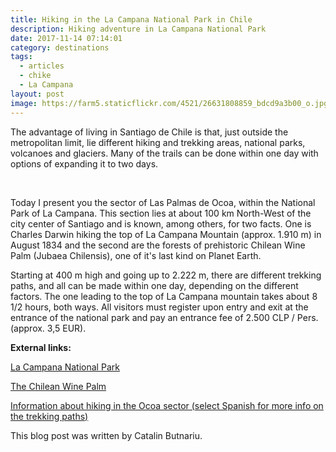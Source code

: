 ```yaml
---
title: Hiking in the La Campana National Park in Chile
description: Hiking adventure in La Campana National Park
date: 2017-11-14 07:14:01
category: destinations
tags:
  - articles
  - chike
  - La Campana
layout: post
image: https://farm5.staticflickr.com/4521/26631808859_bdcd9a3b00_o.jpg
---
```

The advantage of living in Santiago de Chile is that, just outside the metropolitan limit, lie different hiking and trekking areas, national parks, volcanoes and glaciers. Many of the trails can be done within one day with options of expanding it to two days.

<amp-img src="https://farm5.staticflickr.com/4572/38352412876_6778730920_o.jpg" width="1334" height="1000" alt="Hiking Chile National Park La Campana - Las Palmas de Ocoa Sector - Portezuelo de Ocoa" layout="responsive"></amp-img>
<br>
<!--more-->

Today I present you the sector of Las Palmas de Ocoa, within the National Park of La Campana. This section lies at about 100 km North-West of the city center of Santiago and is known, among others, for two facts. One is Charles Darwin hiking the top of La Campana Mountain (approx. 1.910 m) in August 1834 and the second are the forests of prehistoric Chilean Wine Palm (Jubaea Chilensis), one of it's last kind on Planet Earth.

<amp-img src="https://farm5.staticflickr.com/4521/26631808859_bdcd9a3b00_o.jpg" width="1000" height="1334" alt="Hiking Chile National Park La Campana - Las Palmas de Ocoa Sector - El Roble Mountain" layout="responsive"></amp-img>

Starting at 400 m high and going up to 2.222 m, there are different trekking paths, and all can be made within one day, depending on the different factors. The one leading to the top of La Campana mountain takes about 8 1/2 hours, both ways. All visitors must register upon entry and exit at the entrance of the national park and pay an entrance fee of 2.500 CLP / Pers. (approx. 3,5 EUR).

<amp-img src="https://farm5.staticflickr.com/4555/26631808959_6f3972afc0_o.jpg" width="1334" height="1000" alt="Hiking Chile National Park La Campana - Las Palmas de Ocoa Sector" layout="responsive"></amp-img>

**External links:**

[La Campana National Park](http://chile.travel/en/intereses-destacados/national-parks-and-reserves/la-campana-national-park)

[The Chilean Wine Palm](http://www.arkive.org/chilean-wine-palm/jubaea-chilensis/)

[Information about hiking in the Ocoa sector (select Spanish for more info on the trekking paths)](http://www.andeshandbook.org/senderismo/ruta/682/Portezuelo_Ocoa_desde_Granizo)

<amp-img src="https://farm5.staticflickr.com/4565/38352412626_5557726ac1_o.jpg" width="1334" height="1000" alt="Chilean Wine Palms" layout="responsive"></amp-img>

This blog post was written by Catalin Butnariu.
